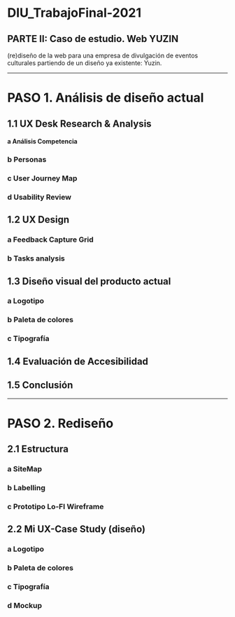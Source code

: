 # DIU_TrabajoFinal-2021
## PARTE II: Caso de estudio. Web YUZIN
(re)diseño de la web para una empresa de divulgación de eventos culturales partiendo de un diseño ya existente: Yuzin.

----- 

# PASO 1. Análisis de diseño actual 

## 1.1 UX Desk Research & Analysis 

#### a Análisis Competencia

### b Personas

### c User Journey Map

### d Usability Review

## 1.2 UX Design

### a Feedback Capture Grid

### b Tasks analysis

## 1.3 Diseño visual del producto actual

### a Logotipo

### b Paleta de colores

### c Tipografía

## 1.4 Evaluación de Accesibilidad 

## 1.5 Conclusión

----- 

# PASO 2. Rediseño

## 2.1 Estructura

### a SiteMap

### b Labelling

### c Prototipo Lo-FI Wireframe

## 2.2 Mi UX-Case Study (diseño)

### a Logotipo

### b Paleta de colores

### c Tipografía

### d Mockup
